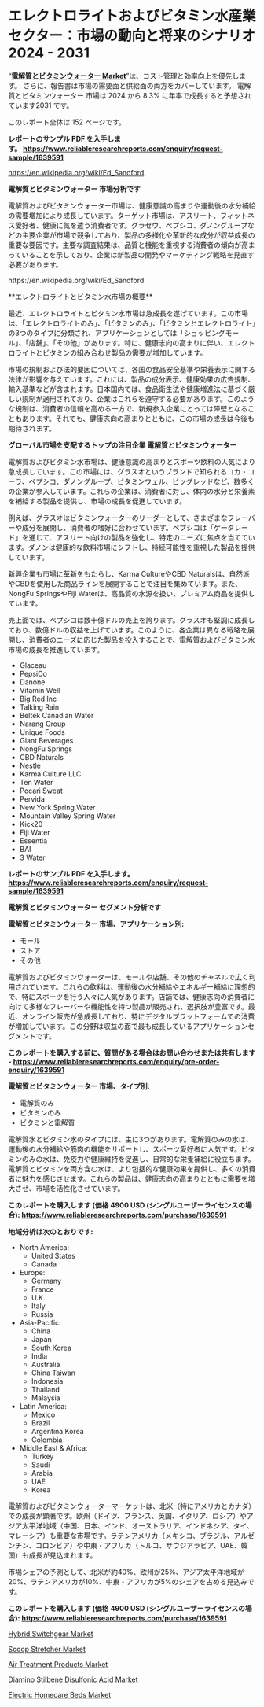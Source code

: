 <p><h1>エレクトロライトおよびビタミン水産業セクター：市場の動向と将来のシナリオ 2024 - 2031</h1></p><p>&ldquo;<strong><a href="https://www.reliableresearchreports.com/electrolyte-and-vitamin-water-r1639591">電解質とビタミンウォーター Market</a></strong>&rdquo;は、コスト管理と効率向上を優先します。 さらに、報告書は市場の需要面と供給面の両方をカバーしています。 電解質とビタミンウォーター 市場は 2024 から 8.3% に年率で成長すると予想されています2031 です。</p>
<p>このレポート全体は 152 ページです。</p>
<p><strong>レポートのサンプル PDF を入手します。&nbsp;<a href="https://www.reliableresearchreports.com/enquiry/request-sample/1639591">https://www.reliableresearchreports.com/enquiry/request-sample/1639591</a></strong></p>
<p><a href="https://en.wikipedia.org/wiki/Ed_Sandford">https://en.wikipedia.org/wiki/Ed_Sandford</a></p>
<p><strong>電解質とビタミンウォーター 市場分析です</strong></p>
<p><p>電解質およびビタミンウォーター市場は、健康意識の高まりや運動後の水分補給の需要増加により成長しています。ターゲット市場は、アスリート、フィットネス愛好者、健康に気を遣う消費者です。グラセウ、ペプシコ、ダノングループなどの主要企業が市場で競争しており、製品の多様化や革新的な成分が収益成長の重要な要因です。主要な調査結果は、品質と機能を重視する消費者の傾向が高まっていることを示しており、企業は新製品の開発やマーケティング戦略を見直す必要があります。</p></p>
<p>https://en.wikipedia.org/wiki/Ed_Sandford</p>
<p><p>**エレクトロライトとビタミン水市場の概要**</p><p>最近、エレクトロライトとビタミン水市場は急成長を遂げています。この市場は、「エレクトロライトのみ」、「ビタミンのみ」、「ビタミンとエレクトロライト」の3つのタイプに分類され、アプリケーションとしては「ショッピングモール」、「店舗」、「その他」があります。特に、健康志向の高まりに伴い、エレクトロライトとビタミンの組み合わせ製品の需要が増加しています。</p><p>市場の規制および法的要因については、各国の食品安全基準や栄養表示に関する法律が影響を与えています。これには、製品の成分表示、健康効果の広告規制、輸入基準などが含まれます。日本国内では、食品衛生法や健康増進法に基づく厳しい規制が適用されており、企業はこれらを遵守する必要があります。このような規制は、消費者の信頼を高める一方で、新規参入企業にとっては障壁となることもあります。それでも、健康志向の高まりとともに、この市場の成長は今後も期待されます。</p></p>
<p><strong>グローバル市場を支配するトップの注目企業 電解質とビタミンウォーター</strong></p>
<p><p>電解質およびビタミン水市場は、健康意識の高まりとスポーツ飲料の人気により急成長しています。この市場には、グラスオというブランドで知られるコカ・コーラ、ペプシコ、ダノングループ、ビタミンウェル、ビッグレッドなど、数多くの企業が参入しています。これらの企業は、消費者に対し、体内の水分と栄養素を補給する製品を提供し、市場の成長を促進しています。</p><p>例えば、グラスオはビタミンウォーターのリーダーとして、さまざまなフレーバーや成分を展開し、消費者の嗜好に合わせています。ペプシコは「ゲータレード」を通じて、アスリート向けの製品を強化し、特定のニーズに焦点を当てています。ダノンは健康的な飲料市場にシフトし、持続可能性を重視した製品を提供しています。</p><p>新興企業も市場に革新をもたらし、Karma CultureやCBD Naturalsは、自然派やCBDを使用した商品ラインを展開することで注目を集めています。また、NongFu SpringsやFiji Waterは、高品質の水源を扱い、プレミアム商品を提供しています。</p><p>売上面では、ペプシコは数十億ドルの売上を誇ります。グラスオも堅調に成長しており、数億ドルの収益を上げています。このように、各企業は異なる戦略を展開し、消費者のニーズに応じた製品を投入することで、電解質およびビタミン水市場の成長を推進しています。</p></p>
<p><ul><li>Glaceau</li><li>PepsiCo</li><li>Danone</li><li>Vitamin Well</li><li>Big Red Inc</li><li>Talking Rain</li><li>Beltek Canadian Water</li><li>Narang Group</li><li>Unique Foods</li><li>Giant Beverages</li><li>NongFu Springs</li><li>CBD Naturals</li><li>Nestle</li><li>Karma Culture LLC</li><li>Ten Water</li><li>Pocari Sweat</li><li>Pervida</li><li>New York Spring Water</li><li>Mountain Valley Spring Water</li><li>Kick20</li><li>Fiji Water</li><li>Essentia</li><li>BAI</li><li>3 Water</li></ul></p>
<p><strong>レポートのサンプル PDF を入手します。 <a href="https://www.reliableresearchreports.com/enquiry/request-sample/1639591">https://www.reliableresearchreports.com/enquiry/request-sample/1639591</a></strong></p>
<p><strong>電解質とビタミンウォーター セグメント分析です</strong></p>
<p><strong>電解質とビタミンウォーター 市場、アプリケーション別:</strong></p>
<p><ul><li>モール</li><li>ストア</li><li>その他</li></ul></p>
<p><p>電解質およびビタミンウォーターは、モールや店舗、その他のチャネルで広く利用されています。これらの飲料は、運動後の水分補給やエネルギー補給に理想的で、特にスポーツを行う人々に人気があります。店舗では、健康志向の消費者に向けて多様なフレーバーや機能性を持つ製品が販売され、選択肢が豊富です。最近、オンライン販売が急成長しており、特にデジタルプラットフォームでの消費が増加しています。この分野は収益の面で最も成長しているアプリケーションセグメントです。</p></p>
<p><strong>このレポートを購入する前に、質問がある場合はお問い合わせまたは共有します - <a href="https://www.reliableresearchreports.com/enquiry/pre-order-enquiry/1639591">https://www.reliableresearchreports.com/enquiry/pre-order-enquiry/1639591</a></strong></p>
<p><strong>電解質とビタミンウォーター 市場、タイプ別:</strong></p>
<p><ul><li>電解質のみ</li><li>ビタミンのみ</li><li>ビタミンと電解質</li></ul></p>
<p><p>電解質水とビタミン水のタイプには、主に3つがあります。電解質のみの水は、運動後の水分補給や筋肉の機能をサポートし、スポーツ愛好者に人気です。ビタミンのみの水は、免疫力や健康維持を促進し、日常的な栄養補給に役立ちます。電解質とビタミンを両方含む水は、より包括的な健康効果を提供し、多くの消費者に魅力を感じさせます。これらの製品は、健康志向の高まりとともに需要を増大させ、市場を活性化させています。</p></p>
<p><strong>このレポートを購入します (価格 4900 USD (シングルユーザーライセンスの場合): <a href="https://www.reliableresearchreports.com/purchase/1639591">https://www.reliableresearchreports.com/purchase/1639591</a></strong></p>
<p><strong>地域分析は次のとおりです:</strong></p>
<p><ul>
    <li>
        North America:
        <ul>
            <li>United States</li>
            <li>Canada</li>
        </ul>
    </li>
    <li>
        Europe:
        <ul>
            <li>Germany</li>
            <li>France</li>
            <li>U.K.</li>
            <li>Italy</li>
            <li>Russia</li>
        </ul>
    </li>
    <li>
        Asia-Pacific:
        <ul>
            <li>China</li>
            <li>Japan</li>
            <li>South Korea</li>
            <li>India</li>
            <li>Australia</li>
            <li>China Taiwan</li>
            <li>Indonesia</li>
            <li>Thailand</li>
            <li>Malaysia</li>
        </ul>
    </li>
    <li>
        Latin America:
        <ul>
            <li>Mexico</li>
            <li>Brazil</li>
            <li>Argentina Korea</li>
            <li>Colombia</li>
        </ul>
    </li>
    <li>
        Middle East & Africa:
        <ul>
            <li>Turkey</li>
            <li>Saudi</li>
            <li>Arabia</li>
            <li>UAE</li>
            <li>Korea</li>
        </ul>
    </li>
    </ul></p>
<p><p>電解質およびビタミンウォーターマーケットは、北米（特にアメリカとカナダ）での成長が顕著です。欧州（ドイツ、フランス、英国、イタリア、ロシア）やアジア太平洋地域（中国、日本、インド、オーストラリア、インドネシア、タイ、マレーシア）も重要な市場です。ラテンアメリカ（メキシコ、ブラジル、アルゼンチン、コロンビア）や中東・アフリカ（トルコ、サウジアラビア、UAE、韓国）も成長が見込まれます。</p><p>市場シェアの予測として、北米が約40%、欧州が25%、アジア太平洋地域が20%、ラテンアメリカが10%、中東・アフリカが5%のシェアを占める見込みです。</p></p>
<p><strong>このレポートを購入します (価格 4900 USD (シングルユーザーライセンスの場合): <a href="https://www.reliableresearchreports.com/purchase/1639591">https://www.reliableresearchreports.com/purchase/1639591</a></strong></p>
<p><p><a href="https://github.com/arionmp/Market-Research-Report-List-5/blob/main/hybrid-switchgear-market.md">Hybrid Switchgear Market</a></p><p><a href="https://medium.com/@doristurner71/the-scoop-stretcher-market-report-analyzes-important-operational-and-performance-data-so-one-may-e4f8626349dc">Scoop Stretcher Market</a></p><p><a href="https://github.com/RoseBoyd475/Market-Research-Report-List-1/blob/main/air-treatment-products-market.md">Air Treatment Products Market</a></p><p><a href="https://issuu.com/reportprime-2/docs/diamino-stilbene-disulfonic-acid-ma_f8240df1e87521">Diamino Stilbene Disulfonic Acid Market</a></p><p><a href="https://www.linkedin.com/pulse/electric-homecare-beds-market-size-type-stainless-steelcarbon-dopae?trackingId=8T0n%2BXNeSWC%2BODTYBb9vaA%3D%3D">Electric Homecare Beds Market</a></p></p>